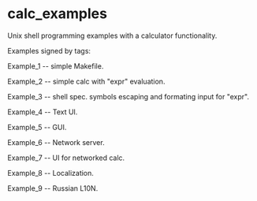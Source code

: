 calc_examples
=============

Unix shell programming examples with a calculator functionality.

Examples signed by tags:

Example_1 -- simple Makefile.

Example_2 -- simple calc with "expr" evaluation.

Example_3 -- shell spec. symbols escaping and formating input for "expr".

Example_4 -- Text UI.

Example_5 -- GUI.

Example_6 -- Network server.

Example_7 -- UI for networked calc.

Example_8 -- Localization. 

Example_9 -- Russian L10N.
